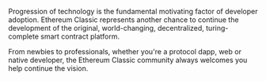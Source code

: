 Progression of technology is the fundamental motivating factor of developer adoption. Ethereum Classic represents another chance to continue the development of the original, world-changing, decentralized, turing-complete smart contract platform.

From newbies to professionals, whether you're a protocol dapp, web or native developer, the Ethereum Classic community always welcomes you help continue the vision.
